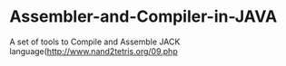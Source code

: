 # Assembler-and-Compiler-in-JAVA
A set of tools to Compile and Assemble JACK language(http://www.nand2tetris.org/09.php

